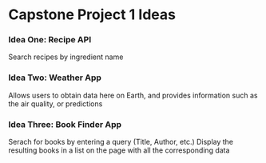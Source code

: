 
# Capstone Project 1 Ideas


### Idea One: Recipe API
Search recipes by ingredient name


### Idea Two: Weather App
Allows users to obtain data here on Earth, and provides information such as the air quality, or predictions


### Idea Three: Book Finder App
Serach for books by entering a query (Title, Author, etc.)
Display the resulting books in a list on the page with all the corresponding data


